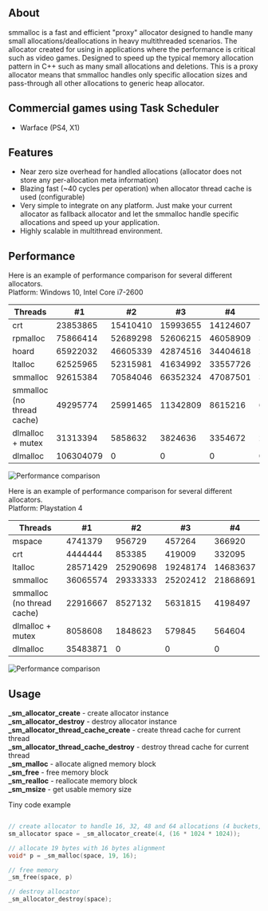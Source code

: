 ## About

smmalloc is a fast and efficient "proxy" allocator designed to handle many small allocations/deallocations in heavy multithreaded scenarios.
The allocator created for using in applications where the performance is critical such as video games.
Designed to speed up the typical memory allocation pattern in C++ such as many small allocations and deletions.
This is a proxy allocator means that smmalloc handles only specific allocation sizes and pass-through all other allocations to generic heap allocator.

## Commercial games using Task Scheduler

- Warface (PS4, X1)


## Features

* Near zero size overhead for handled allocations (allocator does not store any per-allocation meta information)
* Blazing fast (~40 cycles per operation) when allocator thread cache is used (configurable)
* Very simple to integrate on any platform. Just make your current allocator as fallback allocator and let the smmalloc handle specific allocations and speed up your application.
* Highly scalable in multithread environment.

## Performance

Here is an example of performance comparison for several different allocators.  
Platform: Windows 10, Intel Core i7-2600

Threads | #1 | #2 | #3 | #4 | #5
--- | --- | --- | --- |--- |---
crt | 23853865 | 15410410 | 15993655 | 14124607 | 14636381
rpmalloc | 75866414 | 52689298 | 52606215 |46058909 | 38706739
hoard | 65922032 | 46605339 | 42874516 | 34404618 | 27629651
ltalloc | 62525965 | 52315981 | 41634992 | 33557726 | 27333887
smmalloc | 92615384 | 70584046 | 66352324 | 47087501 | 38303161
smmalloc (no thread cache) | 49295774 | 25991465 | 11342809 | 8615216 | 6455889
dlmalloc + mutex | 31313394 | 5858632 | 3824636 | 3354672 | 2135141
dlmalloc | 106304079 | 0 | 0 | 0 | 0

![Performance comparison](https://raw.githubusercontent.com/SergeyMakeev/smmalloc/master/Images/i7_results.png)


Here is an example of performance comparison for several different allocators.  
Platform: Playstation 4

Threads | #1 | #2 | #3 | #4
--- | --- | --- | --- |--- 
mspace | 4741379 | 956729 | 457264 | 366920
crt | 4444444 | 853385 | 419009 | 332095
ltalloc | 28571429 | 25290698 | 19248174 | 14683637
smmalloc | 36065574 | 29333333 | 25202412 | 21868691
smmalloc (no thread cache)  | 22916667 | 8527132 | 5631815 | 4198497
dlmalloc + mutex | 8058608 | 1848623 | 579845 | 564604
dlmalloc | 35483871 | 0 | 0 | 0

![Performance comparison](https://raw.githubusercontent.com/SergeyMakeev/smmalloc/master/Images/ps4_results.png)

## Usage

**_sm_allocator_create** - create allocator instance  
**_sm_allocator_destroy** - destroy allocator instance  
**_sm_allocator_thread_cache_create** - create thread cache for current thread  
**_sm_allocator_thread_cache_destroy** - destroy thread cache for current thread  
**_sm_malloc** - allocate aligned memory block  
**_sm_free** - free memory block  
**_sm_realloc** - reallocate memory block  
**_sm_msize** - get usable memory size  

Tiny code example
```cpp

// create allocator to handle 16, 32, 48 and 64 allocations (4 buckets, 16Mb each) 
sm_allocator space = _sm_allocator_create(4, (16 * 1024 * 1024));

// allocate 19 bytes with 16 bytes alignment
void* p = _sm_malloc(space, 19, 16);

// free memory
_sm_free(space, p)

// destroy allocator
_sm_allocator_destroy(space);

```
